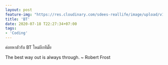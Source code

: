 ```yaml
---
layout: post
feature-img: "https://res.cloudinary.com/sdees-reallife/image/upload/v1555658919/sample_feature_img.png"
title: 'BT'
date: 2020-07-18 T22:27:34+07:00
tags:
- 'Coding'
---
```

ค่อยหาตัวรับ BT ใหม่อีกทีมั๊ย

<i class="fa fa-child" style="color:plum"></i>

The best way out is always through. ~ Robert Frost

